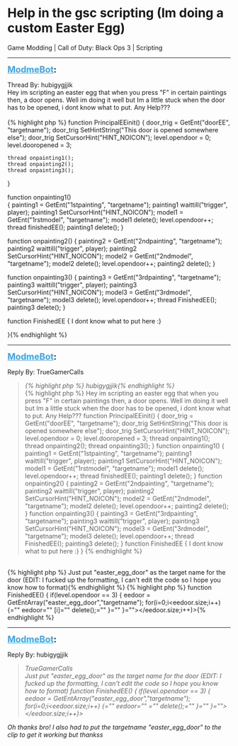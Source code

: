 # Help in the gsc scripting (Im doing a custom Easter Egg)
Game Modding | Call of Duty: Black Ops 3 | Scripting

---
<strong style="font-size: 1.4em;"><span style="text-decoration: underline;text-decoration-color: #34a7f9;"><span style="color:#34a7f9;">ModmeBot</span></span>:</strong>

<p>Thread By: hubigygjjik<br />Hey im scripting an easter egg that when you press &quot;F&quot; in certain paintings then, a door opens. Well im doing it well but Im a little stuck when the door has to be opened, i dont know what to put. Any Help???<br /> <br />{% highlight php %}
function PrincipalEEinit()
{
	door_trig = GetEnt("doorEE", "targetname");
	door_trig SetHintString("This door is opened somewhere else");
	door_trig SetCursorHint("HINT_NOICON");
	level.opendoor = 0;
	level.dooropened = 3;
 
	thread onpainting1();	
	thread onpainting2();
	thread onpainting3();
}

function onpainting1()	
{
	painting1 = GetEnt("1stpainting", "targetname");
	painting1 waittill("trigger", player);
	painting1 SetCursorHint("HINT_NOICON");
	model1 = GetEnt("1rstmodel", "targetname");
	model1 delete();
	level.opendoor++;
	thread finishedEE();
	painting1 delete();
}
	
function onpainting2()
{
	painting2 = GetEnt("2ndpainting", "targetname");
	painting2 waittill("trigger", player);
	painting2 SetCursorHint("HINT_NOICON");
	model2 = GetEnt("2ndmodel", "targetname");
	model2 delete();
	level.opendoor++;
	painting2 delete();
}

function onpainting3()
{
	painting3 = GetEnt("3rdpainting", "targetname");
	painting3 waittill("trigger", player);
	painting3 SetCursorHint("HINT_NOICON");
	model3 = GetEnt("3rdmodel", "targetname");
	model3 delete();
	level.opendoor++;
	thread FinishedEE();
	painting3 delete();
}

function FinishedEE
{
I dont know what to put here :}

}{% endhighlight %}
</p>

---
<strong style="font-size: 1.4em;"><span style="text-decoration: underline;text-decoration-color: #34a7f9;"><span style="color:#34a7f9;">ModmeBot</span></span>:</strong>

<p>Reply By: TrueGamerCalls<br /><blockquote><em>{% highlight php %}
hubigygjjik{% endhighlight %}
</em><br />{% highlight php %}
Hey im scripting an easter egg that when you press "F" in certain paintings then, a door opens. Well im doing it well but Im a little stuck when the door has to be opened, i dont know what to put. Any Help???   function PrincipalEEinit() { door_trig = GetEnt("doorEE", "targetname"); door_trig SetHintString("This door is opened somewhere else"); door_trig SetCursorHint("HINT_NOICON"); level.opendoor = 0; level.dooropened = 3; thread onpainting1(); thread onpainting2(); thread onpainting3(); } function onpainting1() { painting1 = GetEnt("1stpainting", "targetname"); painting1 waittill("trigger", player); painting1 SetCursorHint("HINT_NOICON"); model1 = GetEnt("1rstmodel", "targetname"); model1 delete(); level.opendoor++; thread finishedEE(); painting1 delete(); } function onpainting2() { painting2 = GetEnt("2ndpainting", "targetname"); painting2 waittill("trigger", player); painting2 SetCursorHint("HINT_NOICON"); model2 = GetEnt("2ndmodel", "targetname"); model2 delete(); level.opendoor++; painting2 delete(); } function onpainting3() { painting3 = GetEnt("3rdpainting", "targetname"); painting3 waittill("trigger", player); painting3 SetCursorHint("HINT_NOICON"); model3 = GetEnt("3rdmodel", "targetname"); model3 delete(); level.opendoor++; thread FinishedEE(); painting3 delete(); } function FinishedEE { I dont know what to put here :} }  {% endhighlight %}
</blockquote><br />{% highlight php %}
Just put "easter_egg_door" as the target name for the door (EDIT: I fucked up the formatting, I can&#39;t edit the code so I hope you know how to format){% endhighlight %}
{% highlight php %}
function FinishedEE()
{ 
  if(level.opendoor == 3)	
  {
     eedoor = GetEntArray("easter_egg_door","targetname");
     for(i=0;i&lt;eedoor.size;i++) {="" eedoor="" [i]="" delete();="" }="" }=""&gt;&lt;/eedoor.size;i++)&gt;{% endhighlight %}
</p>

---
<strong style="font-size: 1.4em;"><span style="text-decoration: underline;text-decoration-color: #34a7f9;"><span style="color:#34a7f9;">ModmeBot</span></span>:</strong>

<p>Reply By: hubigygjjik<br /><blockquote><em>TrueGamerCalls</em><br /><em>Just put &quot;easter_egg_door&quot; as the target name for the door (EDIT: I fucked up the formatting, I can&#39;t edit the code so I hope you know how to format) function FinishedEE() { if(level.opendoor == 3) { eedoor = GetEntArray(&quot;easter_egg_door&quot;,&quot;targetname&quot;); for(i=0;i&lt;eedoor.size;i++) {=&quot;&quot; eedoor=&quot;&quot; <em>=&quot;&quot; delete();=&quot;&quot; }=&quot;&quot; }=&quot;&quot;&gt;&lt;/eedoor.size;i++)&gt;</em><br /></em></blockquote><em>Oh thanks bro! I also had to put the targetname &quot;easter_egg_door&quot; to the clip to get it working but thankss</em></p>
